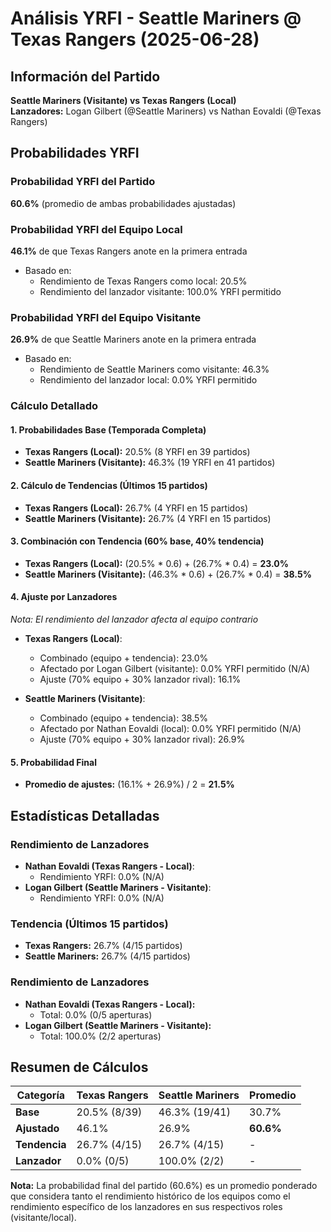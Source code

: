 # Análisis YRFI - Seattle Mariners @ Texas Rangers (2025-06-28)

## Información del Partido
**Seattle Mariners (Visitante) vs Texas Rangers (Local)**  
**Lanzadores:** Logan Gilbert (@Seattle Mariners) vs Nathan Eovaldi (@Texas Rangers)

## Probabilidades YRFI

### Probabilidad YRFI del Partido
**60.6%** (promedio de ambas probabilidades ajustadas)

### Probabilidad YRFI del Equipo Local
**46.1%** de que Texas Rangers anote en la primera entrada
- Basado en:
  - Rendimiento de Texas Rangers como local: 20.5%
  - Rendimiento del lanzador visitante: 100.0% YRFI permitido

### Probabilidad YRFI del Equipo Visitante
**26.9%** de que Seattle Mariners anote en la primera entrada
- Basado en:
  - Rendimiento de Seattle Mariners como visitante: 46.3%
  - Rendimiento del lanzador local: 0.0% YRFI permitido

### Cálculo Detallado

#### 1. Probabilidades Base (Temporada Completa)
- **Texas Rangers (Local):** 20.5% (8 YRFI en 39 partidos)
- **Seattle Mariners (Visitante):** 46.3% (19 YRFI en 41 partidos)

#### 2. Cálculo de Tendencias (Últimos 15 partidos)
- **Texas Rangers (Local):** 26.7% (4 YRFI en 15 partidos)
- **Seattle Mariners (Visitante):** 26.7% (4 YRFI en 15 partidos)

#### 3. Combinación con Tendencia (60% base, 40% tendencia)
- **Texas Rangers (Local):** (20.5% * 0.6) + (26.7% * 0.4) = **23.0%**
- **Seattle Mariners (Visitante):** (46.3% * 0.6) + (26.7% * 0.4) = **38.5%**

#### 4. Ajuste por Lanzadores
*Nota: El rendimiento del lanzador afecta al equipo contrario*

- **Texas Rangers (Local)**:
  - Combinado (equipo + tendencia): 23.0%
  - Afectado por Logan Gilbert (visitante): 0.0% YRFI permitido (N/A)
  - Ajuste (70% equipo + 30% lanzador rival): 16.1%

- **Seattle Mariners (Visitante)**:
  - Combinado (equipo + tendencia): 38.5%
  - Afectado por Nathan Eovaldi (local): 0.0% YRFI permitido (N/A)
  - Ajuste (70% equipo + 30% lanzador rival): 26.9%

#### 5. Probabilidad Final
- **Promedio de ajustes:** (16.1% + 26.9%) / 2 = **21.5%**

## Estadísticas Detalladas


### Rendimiento de Lanzadores
- **Nathan Eovaldi (Texas Rangers - Local)**:
  - Rendimiento YRFI: 0.0% (N/A)
- **Logan Gilbert (Seattle Mariners - Visitante)**:
  - Rendimiento YRFI: 0.0% (N/A)
### Tendencia (Últimos 15 partidos)
- **Texas Rangers:** 26.7% (4/15 partidos)
- **Seattle Mariners:** 26.7% (4/15 partidos)

### Rendimiento de Lanzadores
- **Nathan Eovaldi (Texas Rangers - Local):**
  - Total: 0.0% (0/5 aperturas)
- **Logan Gilbert (Seattle Mariners - Visitante):**
  - Total: 100.0% (2/2 aperturas)

## Resumen de Cálculos
| Categoría | Texas Rangers        | Seattle Mariners     | Promedio |
|-----------|----------------------|----------------------|----------|
| **Base** | 20.5% (8/39) | 46.3% (19/41) | 30.7% |
| **Ajustado** | 46.1% | 26.9% | **60.6%** |
| **Tendencia** | 26.7% (4/15) | 26.7% (4/15) | - |
| **Lanzador** | 0.0% (0/5) | 100.0% (2/2) | - |

**Nota:** La probabilidad final del partido (60.6%) es un promedio ponderado que considera tanto el rendimiento histórico de los equipos como el rendimiento específico de los lanzadores en sus respectivos roles (visitante/local).